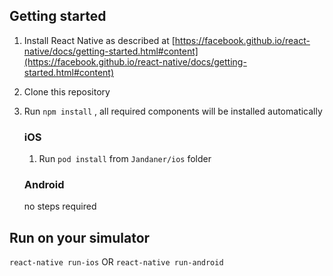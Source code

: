 ## Getting started

1. Install React Native as described at [https://facebook.github.io/react-native/docs/getting-started.html#content](https://facebook.github.io/react-native/docs/getting-started.html#content)
2. Clone this repository
3. Run `npm install` , all required components will be installed automatically

    ### iOS
      
    1. Run `pod install` from `Jandaner/ios` folder
    
    ### Android
    
    no steps required

## Run on your simulator

`react-native run-ios`
OR
`react-native run-android`
